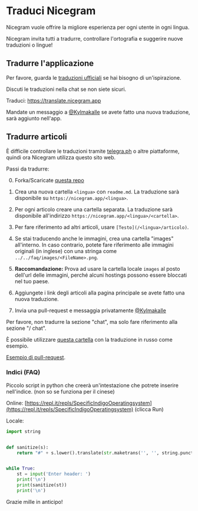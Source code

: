 # Traduci Nicegram

Nicegram vuole offrire la migliore esperienza per ogni utente in ogni lingua.

Nicegram invita tutti a tradurre, controllare l'ortografia e suggerire nuove traduzioni o lingue!

## Tradurre l'applicazione

Per favore, guarda le [traduzioni ufficiali](https://translations.telegram.org/en/ios/) se hai bisogno di un'ispirazione.

Discuti le traduzioni nella chat se non siete sicuri.

Traduci: <https://translate.nicegram.app>

Mandate un messaggio a [@Kylmakalle](https://t.me/Kylmakalle) se avete fatto una nuova traduzione, sarà aggiunto nell'app.

## Tradurre articoli

È difficile controllare le traduzioni tramite [telegra.ph](https://telegra.ph) o altre piattaforme, quindi ora Nicegram utilizza questo sito web.

Passi da tradurre:

0) Forka/Scaricate [questa repo](https://github.com/nicegram/nicegram.github.io)

1) Crea una nuova cartella `<lingua>` con `readme.md`. La traduzione sarà disponibile su `https://nicegram.app/<lingua>`.

2) Per ogni articolo creare una cartella separata. La traduzione sarà disponibile all'indirizzo `https://nicegram.app/<lingua>/<cartella>`.

3) Per fare riferimento ad altri articoli, usare `[Testo](/<lingua>/articolo)`.

4) Se stai traducendo anche le immagini, crea una cartella "images" all'interno. In caso contrario, potete fare riferimento alle immagini originali (in inglese) con una stringa come `../../faq/images/<FileName>.png`.

5) **Raccomandazione:** Prova ad usare la cartella locale `images` al posto dell'url delle immagini, perché alcuni hostings possono essere bloccati nel tuo paese.

6) Aggiungete i link degli articoli alla pagina principale se avete fatto una nuova traduzione.

7) Invia una pull-request e messaggia privatamente [@Kylmakalle](https://t.me/Kylmakalle)

Per favore, non tradurre la sezione "chat", ma solo fare riferimento alla sezione "/ chat".

È possibile utilizzare [questa cartella](https://github.com/nicegram/nicegram.github.io/tree/master/ru) con la traduzione in russo come esempio.

[Esempio di pull-request](https://github.com/nicegram/nicegram.github.io/pull/1).

### Indici (FAQ)

Piccolo script in python che creerà un'intestazione che potrete inserire nell'indice. (non so se funziona per il cinese)

Online: [https://repl.it/repls/SpecificIndigoOperatingsystem](https://repl.it/repls/SpecificIndigoOperatingsystem) (clicca Run)

Locale:

```python
import string


def sanitize(s):
    return "#" + s.lower().translate(str.maketrans('', '', string.punctuation)).replace(' ', '-')


while True:
    st = input('Enter header: ')
    print('\n')
    print(sanitize(st))
    print('\n')
```

Grazie mille in anticipo!
